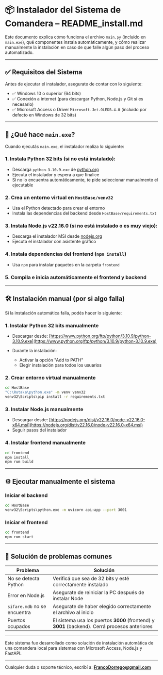 # 📦 Instalador del Sistema de Comandera – README\_install.md

Este documento explica cómo funciona el archivo `main.py` (incluido en `main.exe`), qué componentes instala automáticamente, y cómo realizar manualmente la instalación en caso de que falle algún paso del proceso automatizado.

---

## ✅ Requisitos del Sistema

Antes de ejecutar el instalador, asegurate de contar con lo siguiente:

* ✅ Windows 10 o superior (64 bits)
* ✅ Conexión a internet (para descargar Python, Node.js y Git si es necesario)
* ✅ Microsoft Access o Driver `Microsoft.Jet.OLEDB.4.0` (incluido por defecto en Windows de 32 bits)

---

## 🚀 ¿Qué hace `main.exe`?

Cuando ejecutás `main.exe`, el instalador realiza lo siguiente:

### 1. **Instala Python 32 bits** (si no está instalado):

* Descarga `python-3.10.9.exe` de [python.org](https://www.python.org/ftp/python/3.10.9/)
* Ejecuta el instalador y espera a que finalice
* Si no lo encuentra automáticamente, te pide seleccionar manualmente el ejecutable

### 2. **Crea un entorno virtual en `HostBase/venv32`**

* Usa el Python detectado para crear el entorno
* Instala las dependencias del backend desde `HostBase/requirements.txt`

### 3. **Instala Node.js v22.16.0** (si no está instalado o es muy viejo):

* Descarga el instalador MSI desde [nodejs.org](https://nodejs.org/dist/v22.16.0/)
* Ejecuta el instalador con asistente gráfico

### 4. **Instala dependencias del frontend (`npm install`)**

* Usa `npm` para instalar paquetes en la carpeta `frontend`

### 5. **Compila e inicia automáticamente el frontend y backend**

---

## 🛠 Instalación manual (por si algo falla)

Si la instalación automática falla, podés hacer lo siguiente:

### 1. Instalar Python 32 bits manualmente

* Descargar desde: [https://www.python.org/ftp/python/3.10.9/python-3.10.9.exe](https://www.python.org/ftp/python/3.10.9/python-3.10.9.exe)
* Durante la instalación:

  * Activar la opción "Add to PATH"
  * Elegir instalación para todos los usuarios

### 2. Crear entorno virtual manualmente

```bash
cd HostBase
"C:\Ruta\a\python.exe" -m venv venv32
venv32\Scripts\pip install -r requirements.txt
```

### 3. Instalar Node.js manualmente

* Descargar desde: [https://nodejs.org/dist/v22.16.0/node-v22.16.0-x64.msi](https://nodejs.org/dist/v22.16.0/node-v22.16.0-x64.msi)
* Seguir pasos del instalador

### 4. Instalar frontend manualmente

```bash
cd frontend
npm install
npm run build
```

---

## ⚙️ Ejecutar manualmente el sistema

### Iniciar el backend

```bash
cd HostBase
venv32\Scripts\python.exe -m uvicorn api:app --port 3001
```

### Iniciar el frontend

```bash
cd frontend
npm run start
```

---

## 🧠 Solución de problemas comunes

| Problema                     | Solución                                                                                       |
| ---------------------------- | ---------------------------------------------------------------------------------------------- |
| No se detecta Python         | Verificá que sea de 32 bits y esté correctamente instalado                                     |
| Error en Node.js             | Asegurate de reiniciar la PC después de instalar Node                                          |
| `sifare.mdb` no se encuentra | Asegurate de haber elegido correctamente el archivo al inicio                                  |
| Puertos ocupados             | El sistema usa los puertos **3000** (frontend) y **3001** (backend). Cerrá procesos anteriores |

---

Este sistema fue desarrollado como solución de instalación automática de una comandera local para sistemas con Microsoft Access, Node.js y FastAPI.

---

Cualquier duda o soporte técnico, escribí a: **[FrancoDorrego@gmail.com](mailto:francodorrego@gmail.com)**
